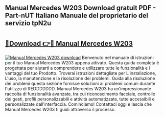 ## Manual Mercedes W203 Download gratuit PDF - Part-nUT Italiano Manuale del proprietario del servizio tpN2u

# <h2><a href="http://dfge020.blite.top/?on=Manual+Mercedes+W203">🔗Download 👉🔴 Manual Mercedes W203</a></h2>

[![Manual Mercedes W203 download](https://i.imgur.com/lujVjoI.png)](http://dfge020.blite.top/?on=Manual+Mercedes+W203)
Benvenuto nel manuale di istruzioni per il tuo Manual Mercedes W203 appena attivato. Questa guida completa è progettata per aiutarti a comprendere e utilizzare tutte le funzionalità e i vantaggi del tuo Prodotto. Troverai istruzioni dettagliate per L'installazione, L'uso, la manutenzione e la risoluzione dei problemi. Guida alla risoluzione dei problemi questa sezione fornisce soluzioni ai problemi comuni durante l'utilizzo di REDDDDDDD. Manual Mercedes W203 ha un'impressionante raccolta di funzionalità avanzate, tra cui riconoscimento facciale, controllo dei gesti, profili personalizzabili e attività automatizzate, tutte accessibili e personalizzate dall'interfaccia. Cominciamo! Contattaci oggi e lascia che Manual Mercedes W203 ti guidi attraverso il processo.
